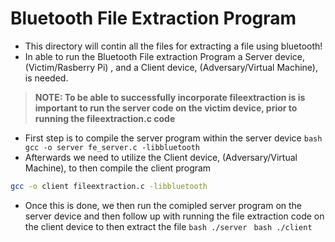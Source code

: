 # Bluetooth File Extraction Program
- This directory will contin all the files for extracting a file using bluetooth!
- In able to run the Bluetooth File extraction Program a Server device, (Victim/Rasberry Pi) , and a Client device, (Adversary/Virtual Machine), is needed.
> **NOTE: To be able to successfully incorporate fileextraction is is important to run the server code on the victim device, prior to running the fileextraction.c code**
- First step is to compile the server program within the server device
```bash gcc -o server fe_server.c -libbluetooth ```
- Afterwards we need to utilize the Client device, (Adversary/Virtual Machine), to then compile the client program
```bash 
gcc -o client fileextraction.c -libbluetooth 
```
- Once this is done, we then run the comipled server program on the server device and then follow up with running the file extraction code on the client device to then extract the file
```bash ./server ```
```bash ./client ```




